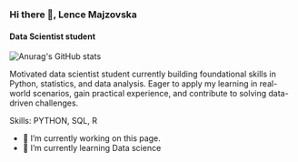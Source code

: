 ### Hi there 👋, Lence  Majzovska
#### Data Scientist student

![Anurag's GitHub stats](https://github-readme-stats.vercel.app/api?username=lencemajzovska&show_icons=true&theme=transparent)

Motivated data scientist student currently building foundational skills in Python, statistics, and data analysis. Eager to apply my learning in real-world scenarios, gain practical experience, and contribute to solving data-driven challenges.

Skills: PYTHON, SQL, R

- 🔭 I’m currently working on this page. 
- 🌱 I’m currently learning Data science 


  






